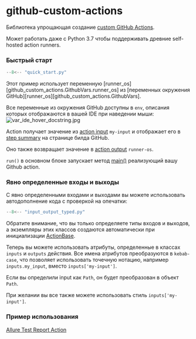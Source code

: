 # github-custom-actions

Библиотека упрощающая создание
[custom GitHub Actions](https://docs.github.com/en/actions/creating-actions/about-custom-actions).

Может работать даже с Python 3.7 чтобы поддерживать древние self-hosted action runners.

### Быстрый старт

```python
--8<-- "quick_start.py"
```

Этот пример использует переменную [runner_os][github_custom_actions.GithubVars.runner_os] из 
[переменных окружения GitHub][runner_os][github_custom_actions.GithubVars]. 

Все переменные из окружения GitHub доступны в `env`, 
описания которых отображаются в вашей IDE при наведении мыши:
![var_ide_hover_docstring.jpg](images/var_ide_hover_docstring.jpg)

Action получает значение из [action input](inputs) `my-input` и отображает его 
в [step summary](summary) на странице билда GitHub.

Оно также возвращает значение в [action output](outputs) `runner-os`.

`run()` в основном блоке запускает метод [main()](main) реализующий вашу Github action.

### Явно определенные входы и выходы

С явно определенными входами и выходами вы можете использовать автодополнение кода с проверкой на опечатки:

```python
--8<-- "input_output_typed.py"
```

Обратите внимание, что вы только определяете типы входов и выходов, а экземпляры этих классов создаются автоматически
при инициализации [ActionBase](base).

Теперь вы можете использовать атрибуты, определенные в классах `inputs` и `outputs` действия. 
Все имена атрибутов преобразуются в `kebab-case`, что позволяет использовать точечную нотацию, например `inputs.my_input`, 
вместо `inputs['my-input']`.

Если вы определили input как `Path`, он будет преобразован в объект `Path`.

При желании вы все также можете использовать стиль `inputs['my-input']`.

### Пример использования

[Allure Test Report Action](https://github.com/andgineer/allure-report/blob/main/src/allure_generate.py)


